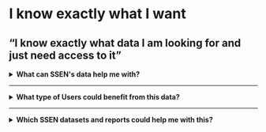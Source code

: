 # I know exactly what I want
## “I know exactly what data I am looking for and just need access to it”

<details>
  <summary> <b>What can SSEN's data help me with?</b></summary>
 * Be able to find data as easily as possible
 * Be able to download, read and interpret data in an easy way
 * Be able to contact SSEN about what this data means to me
 * Access the information without cost
 * Access without needing delayed permissions

</details>

---

<details>
  <summary> <b>What type of Users could benefit from this data?</b></summary>
  
  | **System Network Operator** | **Local Authority** | **Aggregator** | **Commercial Business** |
  | :-----------------: | :-------------------: | :---------------------: | :---------------------: |
  |  Anish works for the NESO’s Control Room team that forward plans what energy flexibility will be necessary to balance the system. | Cllr. Walker is the Chairman of Shellworth County Council. He wants his Council to make a positive contribution to net zero. | David is the CEO of a flex aggregator company. He builds portfolios of flexible energy resources and trades them in energy markets. | Claire works for national home builder, ‘Harvey Homes’ as a Utilities Planner. She needs to understand the potential problems for connecting new homes to the grid well in advance. |


 | **Battery Storage Owner** | **Distribution Generation Customer** | **Large Energy User** |
  | :-----------------: | :-------------------: | :---------------------: |
  | John’s business is installing batteries of different sizes on both the distribution and transmission networks. | Carla is a solar farm owner and operator. She wants to expand her current solar farm and build an investment plan for new projects. | Keith operates a manufacturing plant that consumes large amounts of electricity which can vary significantly throughout the day. |
  
</details>

---

<details>
  <summary> <b>Which SSEN datasets and reports could help me with this?</b> </summary>
  
  | **Dataset** | **Description** |
  | :-------- | :------------ |
  | [SSEN Distribution Data Portal](https://data.ssen.co.uk) | Our Open Data licence obligation means anyone can access the data portal, free of charge and use tools such as NeRDA, see visualizations of our network data via maps, dashboards, download datasets and even connect directly via an API (machine to machine) to automate the data streams into their own internal systems. |
  | [SSEN Data Roadmap](https://data.ssen.co.uk/@ssen-distribution/ssen-distribution-data-roadmap) | Outlines when data will become available in the future. The roadmap promotes open collaboration and transparent data sharing with stakeholders by outlining clear milestones and objectives. This ensures stakeholders are well informed about the data journey, promoting trust and cooperation in achieving common data related goals. |
  | [SSEN Distribution Data Request, Feedback and Re-Use Form](https://forms.office.com/e/tKYxkTWS0n) | The SSEN Distribution Data Request, Feedback and Re-Use Form allows you to request data or leave feedback on a specific data asset. |
  | [Collections](https://data.ssen.co.uk/collections) | The catalogued collections of data on the data portal to find related data sets easily. The metadata associated with each data item |







</details>

